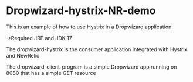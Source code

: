 # Dropwizard-hystrix-NR-demo

This is an example of how to use Hystrix in a Dropwizard application. 

->Required JRE and JDK 17

The dropwizard-hystrix is the consumer application integrated with Hystrix and NewRelic

The dropwizard-client-program is a simple Dropwizard app running on 8080 that has a simple GET resource
